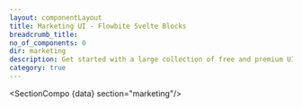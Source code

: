 ```yaml
---
layout: componentLayout
title: Marketing UI - Flowbite Svelte Blocks
breadcrumb_title:
no_of_components: 0
dir: marketing
description: Get started with a large collection of free and premium UI components built with Tailwind CSS and the Flowbite library featuring hero sections, headers, contact forms, and more.
category: true
---
```


<script lang="ts">
  import type { PageData } from './$types';
  import SectionCompo from '../utils/Sectioncompo.svelte';
  export let data: PageData;
</script>

<SectionCompo {data} section="marketing"/>